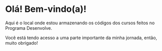 # Olá! Bem-vindo(a)! #
<p>Aqui é o local onde estou armazenando os códigos dos cursos feitos no Programa Desenvolve.</p>
<p>Você está tendo acesso a uma parte importante da minha jornada, então, muito obrigado!</p>

